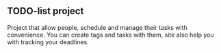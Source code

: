 ## TODO-list project
Project that allow people, schedule and manage their tasks with convenience. 
You can create tags and tasks with them, site also help you with tracking your deadlines.


